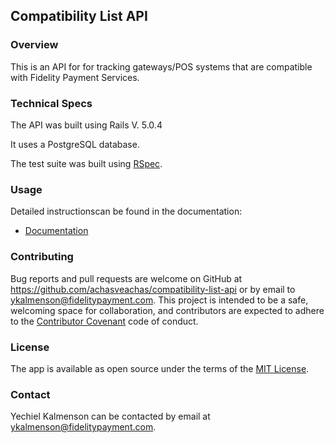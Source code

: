 ## Compatibility List API

### Overview

This is an API for for tracking gateways/POS systems that are compatible with Fidelity Payment Services.

### Technical Specs

The API was built using Rails V. 5.0.4

It uses a PostgreSQL database.

The test suite was built using [RSpec](http://rspec.info/about/).

### Usage

Detailed instructionscan be found in the documentation:

* [Documentation](doc/documentation.md)

### Contributing

Bug reports and pull requests are welcome on GitHub at https://github.com/achasveachas/compatibility-list-api or by email to [ykalmenson@fidelitypayment.com](mailto:ykalmenson@fidelitypayment.com). This project is intended to be a safe, welcoming space for collaboration, and contributors are expected to adhere to the [Contributor Covenant](http://contributor-covenant.org) code of conduct.

### License

The app is available as open source under the terms of the [MIT License](http://opensource.org/licenses/MIT).

### Contact

Yechiel Kalmenson can be contacted by email at [ykalmenson@fidelitypayment.com](mailto:ykalmenson@fidelitypayment.com).
